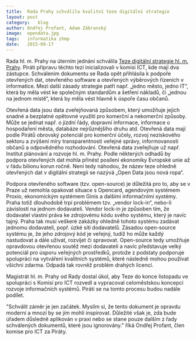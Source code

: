 ```yaml
---
title:	Rada Prahy schválila kvalitní teze digitální strategie
layout:	post
category:	blog
author:	Ondřej Profant, Adam Zábranský
image:	opendata.jpg
tags:	informatika zhmp
date:	2015-09-17
---
```


Rada hl. m. Prahy na úterním jednání schválila [Teze digitální strategie hl. m. Prahy](http://www.praha.eu/public/b/d3/91/2181325_660648_Teze_digitalni_strategie.pdf). Piráti přípravu těchto tezí inicializovali v komisi ICT, kde mají dva zástupce. Schválením dokumentu se Rada opět přihlásila k podpoře otevřených dat, otevřeného software a otevřených výběrových řízeních v informatice. Mezi další zásady strategie patří např. „jedno město, jedno IT“, která by měla vést ke společným standardům a šetření nákladů, či „jednou na jednom místě“, která by měla vést hlavně k úspoře času občanů.

Otevřená data jsou data zveřejňovaná způsobem, který umožňuje jejich snadné a bezplatné opětovné využití pro komerční a nekomerční způsoby. Může se jednat např. o jízdní řády, dopravní informace, informace o hospodaření města, databáze nejrůznějšího druhu atd. Otevřená data mají podle Pirátů obrovský potenciál pro komerční účely, rozvoj neziskového sektoru a zvýšení míry transparentnosti veřejné správy, informovanosti občanů a odpovědného rozhodování. Otevřená data zveřejňuje už např. Institut plánování a rozvoje hl. m. Prahy. Podle některých odhadů by podpora otevřených dat mohla přinést posílení ekonomiky Evropské unie až v řádu bilionu korun ročně. Není tedy náhodou, že název teze ohledně otevřených dat v digitální strategii se nazývá „Open Data jsou nová ropa“.

Podpora otevřeného software (tzv. open-source) je důležitá pro to, aby se v Praze už nemohla opakovat situace s Opencard, agendovým systémem Proxio, ekonomickým systémem Ginis a dalšími informačními systémy. Praha totiž dlouhodobě trpí problémem tzv. „vendor lock-in“, nebo-li závislostí na jednom dodavateli. Vendor lock-in je způsoben tím, že dodavatel vlastní práva ke zdrojovému kódu svého systému, který je navíc tajný. Praha tak musí veškeré zakázky ohledně tohoto systému zadávat jednomu dodavateli, popř. úzké síti dodavatelů. Zásadou open-source systému je, že jeho zdrojový kód je veřejný, tudíž ho může každý nastudovat a dále užívat, rozvíjet či spravovat. Open-source tedy umožňuje opravdovou otevřenou soutěž mezi dodavateli a navíc představuje velký potenciál pro úsporu veřejných prostředků, protože z podstaty podporuje spolupráci na vytváření kvalitních systémů, které následně mohou používat všichni zdarma. Odpadá tak rovněž problém drahých licencí.

Magistrát hl. m. Prahy od Rady dostal úkol, aby Teze do konce listopadu ve spolupráci s Komisí pro ICT rozvedl a vypracoval celoměstskou koncepci rozvoje informačních systémů. Piráti se na tomto procesu budou nadále podílet.

"Schválit záměr je jen začátek. Myslím si, že tento dokument je opravdu moderní a mnozí by se jím mohli inspirovat. Důležité však je, zda bude úřadem důsledně aplikován v praxi nebo se stane pouze dalším z řady schválených dokumentů, které jsou ignorovány." říká Ondřej Profant, člen komise pro ICT za Piráty.


